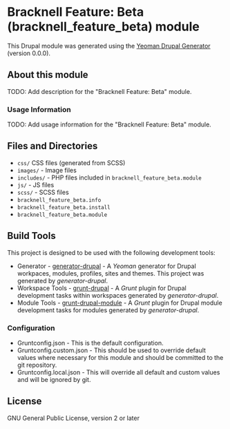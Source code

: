 # Bracknell Feature: Beta (bracknell_feature_beta) module

This Drupal module was generated using the
[Yeoman Drupal Generator](https://github.com/CraigGardener/generator-drupal)
(version 0.0.0).

## About this module
TODO: Add description for the "Bracknell Feature: Beta" module.

### Usage Information
TODO: Add usage information for the "Bracknell Feature: Beta" module.

## Files and Directories
- `css/` CSS files (generated from SCSS)
- `images/` - Image files
- `includes/` - PHP files included in `bracknell_feature_beta.module`
- `js/` - JS files
- `scss/` - SCSS files
- `bracknell_feature_beta.info`
- `bracknell_feature_beta.install`
- `bracknell_feature_beta.module`

## Build Tools
This project is designed to be used with the following development tools:
- Generator -
[generator-drupal](https://github.com/CraigGardener/generator-drupal) -
A *Yeoman* generator for Drupal workpaces, modules, profiles, sites and themes. This project was generated by *generator-drupal*.
- Workspace Tools -
[grunt-drupal](https://github.com/CraigGardener/grunt-drupal) -
A *Grunt* plugin for Drupal development tasks within workspaces generated by *generator-drupal*.
- Module Tools -
[grunt-drupal-module](https://github.com/CraigGardener/grunt-drupal-module) -
A *Grunt* plugin for Drupal module development tasks for modules generated by *generator-drupal*.

### Configuration
- Gruntconfig.json - This is the default configuration.
- Gruntconfig.custom.json - This should be used to override default values where
necessary for this module and should be committed to the git repository.
- Gruntconfig.local.json - This will override all default and custom values and
will be ignored by git.

## License
GNU General Public License, version 2 or later
